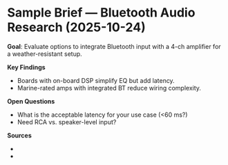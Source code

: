 # Sample Brief — Bluetooth Audio Research (2025-10-24)

**Goal**: Evaluate options to integrate Bluetooth input with a 4-ch amplifier for a weather-resistant setup.

**Key Findings**
- Boards with on-board DSP simplify EQ but add latency.
- Marine-rated amps with integrated BT reduce wiring complexity.

**Open Questions**
- What is the acceptable latency for your use case (<60 ms?)  
- Need RCA vs. speaker-level input?

**Sources**
- <link-1>
- <link-2>
